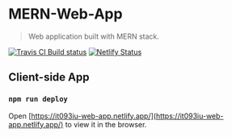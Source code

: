 # MERN-Web-App

> Web application built with MERN stack.

[![Travis CI Build status][travis-badge]][travis]
[![Netlify Status][netlify-badge]][netlify]

## Client-side App
### `npm run deploy`
Open [https://it093iu-web-app.netlify.app/](https://it093iu-web-app.netlify.app/) to view it in the browser.

[travis-badge]: https://travis-ci.com/Doki064/MERN-Web-App.svg?branch=main
[travis]: https://travis-ci.com/Doki064/MERN-Web-App
[netlify-badge]: https://api.netlify.com/api/v1/badges/67a8ab1f-9c35-497a-bc3d-0f30f2f35eaa/deploy-status
[netlify]: https://app.netlify.com/sites/it093iu-web-app/deploys

